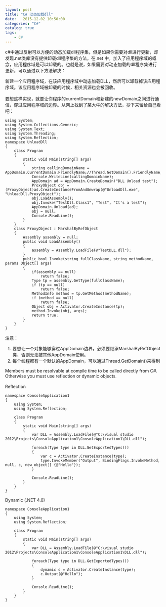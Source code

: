 ```yaml
---
layout: post
title: "C# 动态加载dll"
date:   2015-12-02 10:50:00 
categories: "C#"
catalog: true
tags: 
    - C#
---
```




c#中通过反射可以方便的动态加载dll程序集，但是如果你需要对dll进行更新，却发现.net类库没有提供卸载dll程序集的方法。在.net 中，加入了应用程序域的概念，应用程序域是可以卸载的。也就是说，如果需要对动态加载的dll程序集进行更新，可以通过以下方法解决：     

新建一个应用程序域，在该应用程序域中动态加载DLL，然后可以卸载掉该应用程序域。该应用程序域被卸载的时候，相关资源也会被回收。  <br/>   
要想这样实现，就要让你程序的currentDomain和新建的newDomain之间进行通信，穿过应用程序域的边界。从网上找到了某大牛的解决方法，抄下来留给自己看吧： <br/>   

	using System; 
	using System.Collections.Generic; 
	using System.Text; 
	using System.Threading; 
	using System.Reflection; 
	namespace UnloadDll 
	{ 
		class Program 
		{ 
			static void Main(string[] args) 
			{ 
				string callingDomainName = AppDomain.CurrentDomain.FriendlyName;//Thread.GetDomain().FriendlyName; 
				Console.WriteLine(callingDomainName); 
				AppDomain ad = AppDomain.CreateDomain("DLL Unload test"); 
				ProxyObject obj = (ProxyObject)ad.CreateInstanceFromAndUnwrap(@"UnloadDll.exe", "UnloadDll.ProxyObject"); 
				obj.LoadAssembly(); 
				obj.Invoke("TestDll.Class1", "Test", "It's a test"); 
				AppDomain.Unload(ad); 
				obj = null; 
				Console.ReadLine(); 
			} 
		} 
		class ProxyObject : MarshalByRefObject 
		{ 
			Assembly assembly = null; 
			public void LoadAssembly() 
			{ 
				assembly = Assembly.LoadFile(@"TestDLL.dll");            
			} 
			public bool Invoke(string fullClassName, string methodName, params Object[] args) 
			{ 
				if(assembly == null) 
					return false; 
				Type tp = assembly.GetType(fullClassName); 
				if (tp == null) 
					return false; 
				MethodInfo method = tp.GetMethod(methodName); 
				if (method == null) 
					return false; 
				Object obj = Activator.CreateInstance(tp); 
				method.Invoke(obj, args); 
				return true;            
			} 
		} 
	} 
	
注意：<br/>   
1. 要想让一个对象能够穿过AppDomain边界，必须要继承MarshalByRefObject类，否则无法被其他AppDomain使用。<br/>   
2. 每个线程都有一个默认的AppDomain，可以通过Thread.GetDomain()来得到	<br/>   

Members must be resolvable at compile time to be called directly from C#. Otherwise you must use reflection or dynamic objects.<br/>   
Reflection<br/>   

	namespace ConsoleApplication1
	{
		using System;
		using System.Reflection;

		class Program
		{
			static void Main(string[] args)
			{
				var DLL = Assembly.LoadFile(@"C:\visual studio 2012\Projects\ConsoleApplication1\ConsoleApplication1\DLL.dll");

				foreach(Type type in DLL.GetExportedTypes())
				{
					var c = Activator.CreateInstance(type);
					type.InvokeMember("Output", BindingFlags.InvokeMethod, null, c, new object[] {@"Hello"});
				}

				Console.ReadLine();
			}
		}
	}

Dynamic (.NET 4.0)   

	namespace ConsoleApplication1
	{
		using System;
		using System.Reflection;

		class Program
		{
			static void Main(string[] args)
			{
				var DLL = Assembly.LoadFile(@"C:\visual studio 2012\Projects\ConsoleApplication1\ConsoleApplication1\DLL.dll");

				foreach(Type type in DLL.GetExportedTypes())
				{
					dynamic c = Activator.CreateInstance(type);
					c.Output(@"Hello");
				}

				Console.ReadLine();
			}
		}
	}
